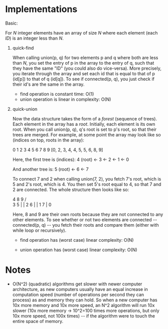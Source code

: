 # Implementations

Basic:

For *N* integer elements have an array of size *N* where each element (each *ID*) is an integer less than *N*.

1. quick-find

	When calling union(p, q) for two elements p and q where both are less than *N*, you set the entry of p in the array to the entry of q, such that they have the same "ID" (you could also do vice-versa). More precisely, you iterate through the array and set each id that is equal to that of p (id[p]) to that of q (id[q]). To see if connected(p, q), you just check if their id's are the same in the array.

	- find operation is constant time: O(1)
	- union operation is linear in complexity: O(N)

2. quick-union

	Now the data structure takes the form of a *forest* (sequence of trees). Each element in the array has a *root*. Initially, each element is its own root. When you call union(p, q), q's root is set to p's root, so that their trees are merged. For example, at some point the array may look like so (indices on top, roots in the array):

	 0  1  2  3  4  5  6  7  8  9
	[0, 2, 3, 4, 4, 5, 5, 6, 8, 9]

	Here, the first tree is (indices): 4 (root) <- 3 <- 2 <- 1 <- 0

	And another tree is: 5 (root) <- 6 <- 7

	To connect 7 and 2 when calling union(7, 2), you fetch 7's root, which is 5 and 2's root, which is 4. You then set 5's root equal to 4, so that 7 and 2 are connected. The whole structure then looks like so:

      4    8  9
    /   \
	3   5
	|   |
	2   6
	|   |
	1   7
	|
	0

	Here, 8 and 9 are their own roots because they are not connected to any other elements. To see whether or not two elements are connected -- connected(p, q) -- you fetch their roots and compare them (either with while loop or recursively). 

	- find operation has (worst case) linear complexity: O(N)

	- union operation has (worst case) linear complexity: O(N)


# Notes

- O(N^2) (quadratic) algorithms get slower with newer computer architecture, as new computers usually have an equal increase in computation speed (number of operations per second they can process) as and memory they can hold. So when a new computer has 10x more memory and 10x more speed, an N^2 algorithm will run 10x slower (10x more memory -> 10^2=100 times more operations, but only 10x more speed, not 100x times) -- if the algorithm were to touch the entire space of memory.
